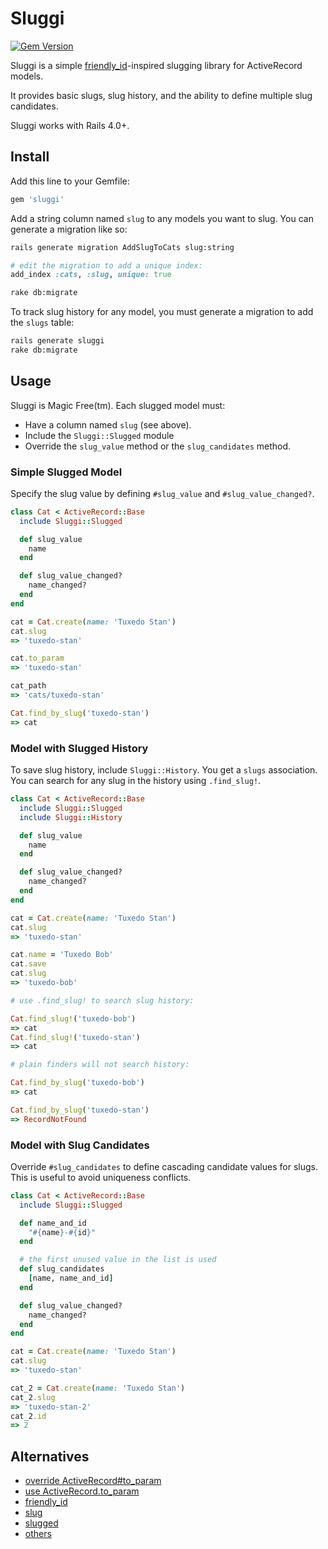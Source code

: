 # Sluggi

[![Gem Version](https://badge.fury.io/rb/sluggi.png)](http://badge.fury.io/rb/sluggi)

Sluggi is a simple [friendly_id](https://github.com/norman/friendly_id)-inspired slugging library for ActiveRecord models.

It provides basic slugs, slug history, and the ability to define multiple slug candidates.

Sluggi works with Rails 4.0+.

## Install

Add this line to your Gemfile:

```ruby
gem 'sluggi'
```

Add a string column named `slug` to any models you want to slug. You can generate a migration like so:

```sh
rails generate migration AddSlugToCats slug:string
```
```ruby
# edit the migration to add a unique index:
add_index :cats, :slug, unique: true
```
```sh
rake db:migrate
```

To track slug history for any model, you must generate a migration to add the `slugs` table:

```sh
rails generate sluggi
rake db:migrate
```

## Usage

Sluggi is Magic Free(tm). Each slugged model must:

* Have a column named `slug` (see above).
* Include the `Sluggi::Slugged` module
* Override the `slug_value` method or the `slug_candidates` method.

### Simple Slugged Model

Specify the slug value by defining `#slug_value` and `#slug_value_changed?`.

```ruby
class Cat < ActiveRecord::Base
  include Sluggi::Slugged

  def slug_value
    name
  end

  def slug_value_changed?
    name_changed?
  end
end
```

```ruby
cat = Cat.create(name: 'Tuxedo Stan')
cat.slug
=> 'tuxedo-stan'

cat.to_param
=> 'tuxedo-stan'

cat_path
=> 'cats/tuxedo-stan'

Cat.find_by_slug('tuxedo-stan')
=> cat
```

### Model with Slugged History

To save slug history, include `Sluggi::History`. You get a `slugs` association. You can search for any
slug in the history using `.find_slug!`.

```ruby
class Cat < ActiveRecord::Base
  include Sluggi::Slugged
  include Sluggi::History

  def slug_value
    name
  end

  def slug_value_changed?
    name_changed?
  end
end
```

```ruby
cat = Cat.create(name: 'Tuxedo Stan')
cat.slug
=> 'tuxedo-stan'

cat.name = 'Tuxedo Bob'
cat.save
cat.slug
=> 'tuxedo-bob'

# use .find_slug! to search slug history:

Cat.find_slug!('tuxedo-bob')
=> cat
Cat.find_slug!('tuxedo-stan')
=> cat

# plain finders will not search history:

Cat.find_by_slug('tuxedo-bob')
=> cat

Cat.find_by_slug('tuxedo-stan')
=> RecordNotFound

```

### Model with Slug Candidates

Override `#slug_candidates` to define cascading candidate values for slugs. This is useful to avoid
uniqueness conflicts.

```ruby
class Cat < ActiveRecord::Base
  include Sluggi::Slugged

  def name_and_id
    "#{name}-#{id}"
  end

  # the first unused value in the list is used
  def slug_candidates
    [name, name_and_id]
  end

  def slug_value_changed?
    name_changed?
  end
end
```

```ruby
cat = Cat.create(name: 'Tuxedo Stan')
cat.slug
=> 'tuxedo-stan'

cat_2 = Cat.create(name: 'Tuxedo Stan')
cat_2.slug
=> 'tuxedo-stan-2'
cat_2.id
=> 2

```

## Alternatives

* [override ActiveRecord#to_param](http://guides.rubyonrails.org/active_support_core_extensions.html#to-param)
* [use ActiveRecord.to_param](https://github.com/rails/rails/pull/12891)
* [friendly_id](https://github.com/norman/friendly_id)
* [slug](https://github.com/bkoski/slug)
* [slugged](https://github.com/Sutto/slugged)
* [others](https://rubygems.org/search?utf8=%E2%9C%93&query=slug)
